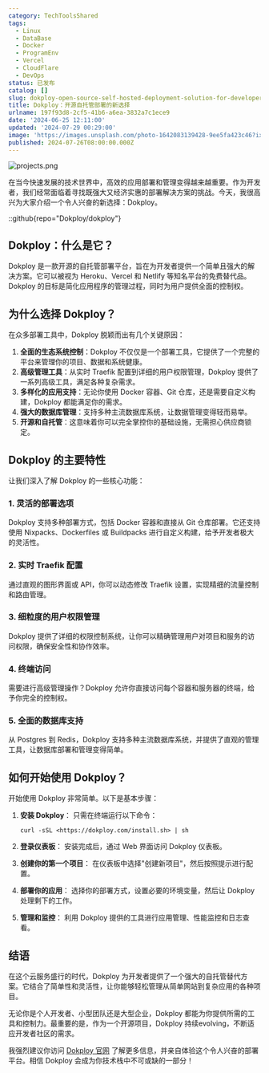 ```yaml
---
category: TechToolsShared
tags:
  - Linux
  - DataBase
  - Docker
  - ProgramEnv
  - Vercel
  - CloudFlare
  - DevOps
status: 已发布
catalog: []
slug: dokploy-open-source-self-hosted-deployment-solution-for-developers
title: Dokploy：开源自托管部署的新选择
urlname: 197f93d8-2cf5-41b6-a6ea-3832a7c1ece9
date: '2024-06-25 12:11:00'
updated: '2024-07-29 00:29:00'
image: 'https://images.unsplash.com/photo-1642083139428-9ee5fa423c46?ixlib=rb-4.0.3&q=85&fm=jpg&crop=entropy&cs=srgb'
published: 2024-07-26T08:00:00.000Z
---
```


![projects.png](https://prod-files-secure.s3.us-west-2.amazonaws.com/5d24fe63-e567-4804-86f9-9fdc62e13082/adfdc1fe-2109-46ac-9ad4-f50e8631f20c/projects.png?X-Amz-Algorithm=AWS4-HMAC-SHA256&X-Amz-Content-Sha256=UNSIGNED-PAYLOAD&X-Amz-Credential=ASIAZI2LB4666LS2DF3H%2F20250306%2Fus-west-2%2Fs3%2Faws4_request&X-Amz-Date=20250306T213335Z&X-Amz-Expires=3600&X-Amz-Security-Token=IQoJb3JpZ2luX2VjEOr%2F%2F%2F%2F%2F%2F%2F%2F%2F%2FwEaCXVzLXdlc3QtMiJGMEQCID1DwXt%2BToGuUI%2F6tXfZJyb2spH7IAX0vJ5hw3ixFKlLAiBDaXqhzHeo1LpyN7ENBegN8tq9EgroL3WMwwrQcN3WYSr%2FAwgzEAAaDDYzNzQyMzE4MzgwNSIM9J%2FUSJlmgZyqMEWCKtwDyLlGbT8H7piyrO6b0AZ1%2FKPjMkE25Ilj%2BWlopItlLHAk6Ws5h%2BZvh04FMLeZ5LIrOJfsdcN0ONVA%2FBJ9nRyDvJzqRREAQuzwyDM%2F%2F88C%2B1BSNLKutVsBqUnkK%2FvCJMCs4AT1oAhQYZBSq5cW1ck%2FKbTo9ap7gAoQKhyBEb2wvkJB5j2yPRyIxplEh5g%2BP9LaMY9bJPtAO%2Fa%2ByMOirlcHxvmZki5f3nnBZXZSydqp130c73ghv5t7C5ATsMque9%2BVBj4GkYUtpcXEx8h3oO4bPG3ETQ4WLUfMgVzbGKOCSqG745aYVebZprOffPig6vY5j5MzrnRrua6Tr8MY1hOOt0zAKuF3TeEyWZ%2B5hpyjvycscSeBhhsAFpggKp213zFlhL5enocHVg4st5a5YKW6KTJSR1TnZ8pRJpG%2FbO6luSeWvqjM9gOAyBe7jpFaMtaDdci4TIypGnHCqty96%2FVmTRR5QZfLiwNJ9fOYoV%2FHxXuBHK%2F%2Bj9kuSRBRnovGzGJBhOAPI%2BjPpkwmkKrp0PYeBnsBf4ktsmMFPuJmQOAt4YjvD0xLVFkJnpuK%2BvhEVfiRdqkMDCEXVwkUPEUshqhnDLqZU2LFw5r9FleYDqSWZFNh41wOhcEmw0CSsb4w0cynvgY6pgEDf41PTyQugqT8WgpgEMs6cS%2FaS%2FeHfJODbMoDSProYh%2FY60G6FSkYAze2Fbe1bdw42%2FjDdIl%2BXyVlZMQTbVWIq2Cb9eipMyi%2FqvaIBXXu58EDXhJrbauIyPZ55APrN2jl8vcIFvB909mufMSN%2BYPiCOBbielVyObixPw9Bi0qy6YTM7hQATbt3zVBNECo7mqiUmumGkajQCKFje4%2FQT7T%2BD0LECVM&X-Amz-Signature=c35b737460004b735ca6592b91e182a4f6e236be78a2309bc9f8e5f259ea47b6&X-Amz-SignedHeaders=host&x-id=GetObject)


在当今快速发展的技术世界中，高效的应用部署和管理变得越来越重要。作为开发者，我们经常面临着寻找既强大又经济实惠的部署解决方案的挑战。今天，我很高兴为大家介绍一个令人兴奋的新选择：Dokploy。


::github{repo="Dokploy/dokploy"}


## Dokploy：什么是它？


Dokploy 是一款开源的自托管部署平台，旨在为开发者提供一个简单且强大的解决方案。它可以被视为 Heroku、Vercel 和 Netlify 等知名平台的免费替代品。Dokploy 的目标是简化应用程序的管理过程，同时为用户提供全面的控制权。


## 为什么选择 Dokploy？


在众多部署工具中，Dokploy 脱颖而出有几个关键原因：

1. **全面的生态系统控制**：Dokploy 不仅仅是一个部署工具，它提供了一个完整的平台来管理你的项目、数据和系统健康。
2. **高级管理工具**：从实时 Traefik 配置到详细的用户权限管理，Dokploy 提供了一系列高级工具，满足各种复杂需求。
3. **多样化的应用支持**：无论你使用 Docker 容器、Git 仓库，还是需要自定义构建，Dokploy 都能满足你的需求。
4. **强大的数据库管理**：支持多种主流数据库系统，让数据管理变得轻而易举。
5. **开源和自托管**：这意味着你可以完全掌控你的基础设施，无需担心供应商锁定。

## Dokploy 的主要特性


让我们深入了解 Dokploy 的一些核心功能：


### 1. 灵活的部署选项


Dokploy 支持多种部署方式，包括 Docker 容器和直接从 Git 仓库部署。它还支持使用 Nixpacks、Dockerfiles 或 Buildpacks 进行自定义构建，给予开发者极大的灵活性。


### 2. 实时 Traefik 配置


通过直观的图形界面或 API，你可以动态修改 Traefik 设置，实现精细的流量控制和路由管理。


### 3. 细粒度的用户权限管理


Dokploy 提供了详细的权限控制系统，让你可以精确管理用户对项目和服务的访问权限，确保安全性和协作效率。


### 4. 终端访问


需要进行高级管理操作？Dokploy 允许你直接访问每个容器和服务器的终端，给予你完全的控制权。


### 5. 全面的数据库支持


从 Postgres 到 Redis，Dokploy 支持多种主流数据库系统，并提供了直观的管理工具，让数据库部署和管理变得简单。


## 如何开始使用 Dokploy？


开始使用 Dokploy 非常简单。以下是基本步骤：

1. **安装 Dokploy**：
只需在终端运行以下命令：

	```plain text
	curl -sSL <https://dokploy.com/install.sh> | sh
	```

2. **登录仪表板**：
安装完成后，通过 Web 界面访问 Dokploy 仪表板。
3. **创建你的第一个项目**：
在仪表板中选择"创建新项目"，然后按照提示进行配置。
4. **部署你的应用**：
选择你的部署方式，设置必要的环境变量，然后让 Dokploy 处理剩下的工作。
5. **管理和监控**：
利用 Dokploy 提供的工具进行应用管理、性能监控和日志查看。

## 结语


在这个云服务盛行的时代，Dokploy 为开发者提供了一个强大的自托管替代方案。它结合了简单性和灵活性，让你能够轻松管理从简单网站到复杂应用的各种项目。


无论你是个人开发者、小型团队还是大型企业，Dokploy 都能为你提供所需的工具和控制力。最重要的是，作为一个开源项目，Dokploy 持续evolving，不断适应开发者社区的需求。


我强烈建议你访问 [Dokploy 官网](https://dokploy.com/) 了解更多信息，并亲自体验这个令人兴奋的部署平台。相信 Dokploy 会成为你技术栈中不可或缺的一部分！

